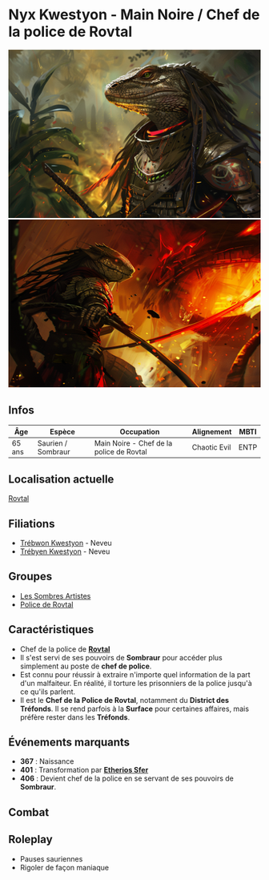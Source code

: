 # Nyx Kwestyon - Main Noire / Chef de la police de Rovtal
![Nyx](../../../_images/nyx2.png)
![Nyx](../../../_images/Nyx.png)

## Infos 
| Âge | Espèce | Occupation | Alignement | MBTI |
| --- | ------ | ---------- | ---------- | ---- |
| 65 ans | Saurien / Sombraur | Main Noire - Chef de la police de Rovtal | Chaotic Evil | ENTP |

## Localisation actuelle
[Rovtal](../../VILLES/Rovtal.md)

## Filiations
* [Trébwon Kwestyon](../BRUMEBOURG/Trébwon_Kwestyon.md) - Neveu
* [Trébyen Kwestyon](../BRUMEBOURG/Trébyen_Kwestyon.md) - Neveu

## Groupes 
* [Les Sombres Artistes](../../VILLES/Rovtal.md#les-sombres-artistes)
* [Police de Rovtal](../ROVTAL/GROUPES/Police_de_Rovtal.md)

## Caractéristiques
* Chef de la police de [**Rovtal**](../../VILLES/Rovtal.md)
* Il s'est servi de ses pouvoirs de **Sombraur** pour accéder plus simplement au poste de **chef de police**.
* Est connu pour réussir à extraire n'importe quel information de la part d'un malfaiteur. En réalité, il torture les prisonniers de la police jusqu'à ce qu'ils parlent.
* Il est le **Chef de la Police de Rovtal**, notamment du **District des Tréfonds**. Il se rend parfois à la **Surface** pour certaines affaires, mais préfère rester dans les **Tréfonds**.

## Événements marquants
* **367** : Naissance
* **401** : Transformation par [**Etherios Sfer**](./Ethérios_Sfer.md)
* **406** : Devient chef de la police en se servant de ses pouvoirs de **Sombraur**.

## Combat

## Roleplay
* Pauses sauriennes
* Rigoler de façon maniaque